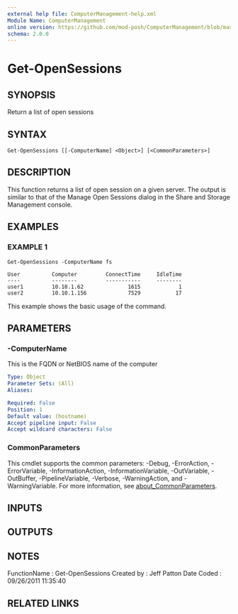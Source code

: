```yaml
---
external help file: ComputerManagement-help.xml
Module Name: ComputerManagement
online version: https://github.com/mod-posh/ComputerManagement/blob/master/docs/Get-OpenSessions.md#get-opensessions
schema: 2.0.0
---
```


# Get-OpenSessions

## SYNOPSIS
Return a list of open sessions

## SYNTAX

```
Get-OpenSessions [[-ComputerName] <Object>] [<CommonParameters>]
```

## DESCRIPTION
This function returns a list of open session on a given server.
The output is
similar to that of the Manage Open Sessions dialog in the Share and Storage
Management console.

## EXAMPLES

### EXAMPLE 1
```
Get-OpenSessions -ComputerName fs

User          Computer         ConnectTime     IdleTime
----          --------         -----------     --------
user1         10.10.1.62              1615            1
user2         10.10.1.156             7529           17
```

This example shows the basic usage of the command.

## PARAMETERS

### -ComputerName
This is the FQDN or NetBIOS name of the computer

```yaml
Type: Object
Parameter Sets: (All)
Aliases:

Required: False
Position: 1
Default value: (hostname)
Accept pipeline input: False
Accept wildcard characters: False
```

### CommonParameters
This cmdlet supports the common parameters: -Debug, -ErrorAction, -ErrorVariable, -InformationAction, -InformationVariable, -OutVariable, -OutBuffer, -PipelineVariable, -Verbose, -WarningAction, and -WarningVariable. For more information, see [about_CommonParameters](http://go.microsoft.com/fwlink/?LinkID=113216).

## INPUTS

## OUTPUTS

## NOTES
FunctionName : Get-OpenSessions
Created by   : Jeff Patton
Date Coded   : 09/26/2011 11:35:40

## RELATED LINKS
